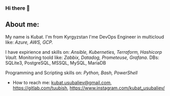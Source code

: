 ### Hi there 👋
## About me:
My name is Kubat. I'm from Kyrgyzstan
I'me DevOps Engineer in multicloud like: *Azure, AWS, GCP.*

I have expirience and skills on:
  *Ansible, Kuberneties, Terraform, Hashicorp Vault.*
  Monitoring toold like: *Zabbix, Datadog, Prometeuse, Grafana*.
  DBs: SQLite3, PostgreSQL, MSSQL, MySQL, MariaDB

Programming and Scripting skills on:
  *Python, Bash, PowerShell*
- How to reach me: kubat.usubaliev@gmail.com, https://gitlab.com/tuubish, https://www.instagram.com/kubat_usubaliev/
